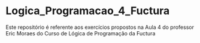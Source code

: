 # Logica_Programacao_4_Fuctura
Este repositório é referente aos exercícios propostos na Aula 4 do professor Eric Moraes do Curso de Lógica de Programação da Fuctura
